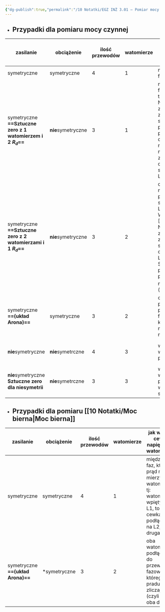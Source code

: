 ```yaml
---
{"dg-publish":true,"permalink":"/10 Notatki/EGZ INŻ 3.01 – Pomiar mocy w układach trójfazowych symetrycznych i niesymetrycznych/","tags":["wiedza/zettel"]}
---
```


* ## Przypadki dla pomiaru mocy czynnej

| zasilanie                                                         | obciążenie         | ilość przewodów | watomierze | jak wpięte cewki napięciowe watomierzy                                                                                                                                                                    | moc czynna całkowita                  | schemat                                   | moc bierna                                            | analogia układu w mocy biernej            |
| ----------------------------------------------------------------- | ------------------ | --------------- | ---------- | --------------------------------------------------------------------------------------------------------------------------------------------------------------------------------------------------------- | ------------------------------------- | ----------------------------------------- | ----------------------------------------------------- | ----------------------------------------- |
| symetryczne                                                       | symetryczne        | 4               | 1          | między jedną fazę a N                                                                                                                                                                                     | $P_{C}=3P_{W}$                        | ![[Pasted image 20250208154859.png\|300]] | $Q_{C}=\sqrt{ 3 }*P_{w}$                              | ![[Pasted image 20250208155233.png\|300]] |
| symetryczne<br>**==Sztuczne zero z 1 watomierzem i 2 $R_{d}$==**  | **nie**symetryczne | 3               | 1          | między jedną fazę (np. L1) a tzw. [[10 Notatki/Sztuczne zero\|Sztuczne zero]] – sztuczne zero podłączone jest przez 2 dodatkowe rezystory: jeden między sztuczne zero a L2, a drugi między sztuczne zero a L3                       | $P_{C}=3P_{W}$                        | ![Pasted image 20250208154924.png](/img/user/80%20Zasoby/Pasted%20image%2020250208154924.png)      | -                                                     | -                                         |
| symetryczne<br>**==Sztuczne zero z 2 watomierzami i 1 $R_{d}$==** | **nie**symetryczne | 3               | 2          | cewki napięciowe podłączone szeregowo, tj. z L3 na watomierz W1, z W1 do [[10 Notatki/Sztuczne zero\|Sztuczne zero]], z sztucznego zera do W2, z W2 do L1.<br>Sztuczne zero podłączone przez $R_{d}$ do fazy nie mierzonej (np. L2) | $P_{C}=P_{w_{1}}+P_{w_{2}}$           | ![Pasted image 20250208154946.png](/img/user/80%20Zasoby/Pasted%20image%2020250208154946.png)      | $Q_{C}=\sqrt{ 3 }*(P_{w_{1}}+P_{w_{2}})$              | tak samo                                  |
| symetryczne<br>**==(układ Arona)==**                              | symetryczne        | 3               | 2          | oba watomierze podłączone do przewodu fazowego, którego pradu nie zliczają (czyli np. oba do L2)                                                                                                          | $P_{C}=P_{w_{1}}+P_{w_{2}}$           | ![Pasted image 20250208155004.png](/img/user/80%20Zasoby/Pasted%20image%2020250208155004.png)      | $Q_{C}=\sqrt{ 3 }*(P_{w_{1}}-P_{w_{2}})$              | tak samo                                  |
| **nie**symetryczne                                                | **nie**symetrczne  | 4               | 3          | wszystkie watomierze podłączone do N                                                                                                                                                                      | $P_{C}=P_{w_{1}}+P_{w_{2}}+P_{w_{3}}$ | ![Pasted image 20250208155016.png](/img/user/80%20Zasoby/Pasted%20image%2020250208155016.png)      | $Q_{C}=\frac{P_{w_{1}}+P_{w_{2}}+P_{w3}}{\sqrt{ 3 }}$ | ![Pasted image 20250208155340.png](/img/user/80%20Zasoby/Pasted%20image%2020250208155340.png)      |
| **nie**symetryczne<br>**Sztuczne zero dla niesymetrii**           | **nie**symetrczne  | 3               | 3          | wszystkie watomierze podłączone do wspólnego, sztucznego zera                                                                                                                                             | $P_{C}=P_{w_{1}}+P_{w_{2}}+P_{w_{3}}$ | ![Pasted image 20250208155024.png](/img/user/80%20Zasoby/Pasted%20image%2020250208155024.png)      |                                                       |                                           |
* ## Przypadki dla pomiaru [[10 Notatki/Moc bierna\|Moc bierna]]

| zasilanie                            | obciążenie   | ilość przewodów | watomierze | jak wpięte cewki napięciowe watomierzy                                                                                         | moc całkowita                            |
| ------------------------------------ | ------------ | --------------- | ---------- | ------------------------------------------------------------------------------------------------------------------------------ | ---------------------------------------- |
| symetryczne                          | symetryczne  | 4               | 1          | między 2 faz, których prąd nie mierzy watomierz, tj:<br>watomierz wpięty na L1, to jedna cewka podłączona na L2, a druga na L3 |                                          |
| symetryczne<br>**==(układ Arona)==** | *symetryczne | 3               | 2          | oba watomierze podłączone do przewodu fazowego, którego pradu nie zliczają (czyli np. oba do L2)                               | $P_{C}=\sqrt{ 3 }*(P_{w_{1}}-P_{w_{2}})$ |
